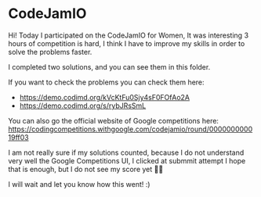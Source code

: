 # CodeJamIO
Hi!
Today I participated on the CodeJamIO for Women,  It was interesting 3 hours of competition is hard, I think I have to improve my skills in order to solve the problems faster.

I completed two solutions, and you can see them in this folder.

If you want to check the problems you can check them here:

- https://demo.codimd.org/kVcKtFu0Sjy4sF0FOfAo2A
- https://demo.codimd.org/s/rybJRsSmL

You can also go the official website of Google competitions here: https://codingcompetitions.withgoogle.com/codejamio/round/000000000019ff03

I am not really sure if my solutions counted, because I do not understand very well the Google Competitions UI, I clicked at submmit attempt I hope that is enough, but I do not see my score yet 🤷‍♀️

I will wait and let you know how this went! :)
